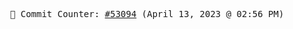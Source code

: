 <p align="center">
    <samp>
        📮 Commit Counter: <a href="https://github.com/Javascript-void0/Javascript-void0/commits/main">#53094</a> (April 13, 2023 @ 02:56 PM)
    </samp>
</p>